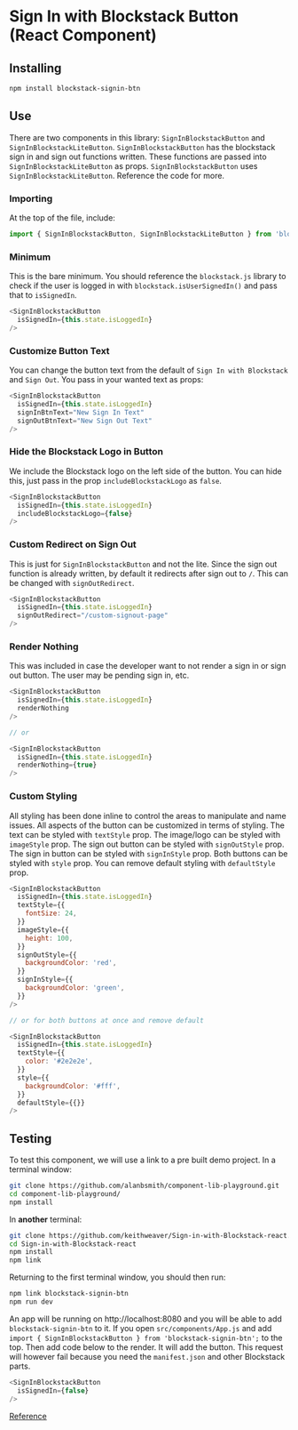# Sign In with Blockstack Button (React Component)


## Installing

```bash
npm install blockstack-signin-btn
```

## Use

There are two components in this library: `SignInBlockstackButton` and `SignInBlockstackLiteButton`. `SignInBlockstackButton` has the blockstack sign in and sign out functions written. These functions are passed into `SignInBlockstackLiteButton` as props. `SignInBlockstackButton` uses `SignInBlockstackLiteButton`. Reference the code for more.


### Importing

At the top of the file, include:

```js
import { SignInBlockstackButton, SignInBlockstackLiteButton } from 'blockstack-signin-btn';
```

### Minimum

This is the bare minimum. You should reference the `blockstack.js` library to check if the user is logged in with `blockstack.isUserSignedIn()` and pass that to `isSignedIn`.

```js
<SignInBlockstackButton
  isSignedIn={this.state.isLoggedIn}
/>
```

### Customize Button Text

You can change the button text from the default of `Sign In with Blockstack` and `Sign Out`. You pass in your wanted text as props:

```js
<SignInBlockstackButton
  isSignedIn={this.state.isLoggedIn}
  signInBtnText="New Sign In Text"
  signOutBtnText="New Sign Out Text"
/>
```

### Hide the Blockstack Logo in Button

We include the Blockstack logo on the left side of the button. You can hide this, just pass in the prop `includeBlockstackLogo` as `false`.

```js
<SignInBlockstackButton
  isSignedIn={this.state.isLoggedIn}
  includeBlockstackLogo={false}
/>
```

### Custom Redirect on Sign Out

This is just for `SignInBlockstackButton` and not the lite. Since the sign out function is already written, by default it redirects after sign out to `/`. This can be changed with `signOutRedirect`.

```js
<SignInBlockstackButton
  isSignedIn={this.state.isLoggedIn}
  signOutRedirect="/custom-signout-page"
/>
```

### Render Nothing

This was included in case the developer want to not render a sign in or sign out button. The user may be pending sign in, etc.

```js
<SignInBlockstackButton
  isSignedIn={this.state.isLoggedIn}
  renderNothing
/>

// or

<SignInBlockstackButton
  isSignedIn={this.state.isLoggedIn}
  renderNothing={true}
/>
```


### Custom Styling

All styling has been done inline to control the areas to manipulate and name issues. All aspects of the button can be customized in terms of styling. The text can be styled with `textStyle` prop. The image/logo can be styled with `imageStyle` prop. The sign out button can be styled with `signOutStyle` prop. The sign in button can be styled with `signInStyle` prop. Both buttons can be styled with `style` prop. You can remove default styling with `defaultStyle` prop.

```js
<SignInBlockstackButton
  isSignedIn={this.state.isLoggedIn}
  textStyle={{
    fontSize: 24,
  }}
  imageStyle={{
    height: 100,
  }}
  signOutStyle={{
    backgroundColor: 'red',
  }}
  signInStyle={{
    backgroundColor: 'green',
  }}
/>

// or for both buttons at once and remove default

<SignInBlockstackButton
  isSignedIn={this.state.isLoggedIn}
  textStyle={{
    color: '#2e2e2e',
  }}
  style={{
    backgroundColor: '#fff',
  }}
  defaultStyle={{}}
/>
```


## Testing

To test this component, we will use a link to a pre built demo project. In a terminal window:

```bash
git clone https://github.com/alanbsmith/component-lib-playground.git
cd component-lib-playground/
npm install
```

In **another** terminal:

```bash
git clone https://github.com/keithweaver/Sign-in-with-Blockstack-react.git
cd Sign-in-with-Blockstack-react
npm install
npm link
```

Returning to the first terminal window, you should then run:

```bash
npm link blockstack-signin-btn
npm run dev
```

An app will be running on http://localhost:8080 and you will be able to add `blockstack-signin-btn` to it. If you open `src/components/App.js` and add `import { SignInBlockstackButton } from 'blockstack-signin-btn';` to the top. Then add code below to the render. It will add the button. This request will however fail because you need the `manifest.json` and other Blockstack parts.

```js
<SignInBlockstackButton
  isSignedIn={false}
/>
```




[Reference](https://hackernoon.com/building-a-react-component-library-part-2-46fd4f77bb5c)
